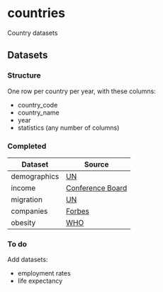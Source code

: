 # countries

Country datasets

## Datasets

### Structure

One row per country per year, with these columns:

- country_code
- country_name
- year
- statistics (any number of columns)

### Completed

Dataset      | Source
-------------|-------
demographics | [UN](https://esa.un.org/unpd/wpp/DVD/Files/1_Indicators%20(Standard)/CSV_FILES/WPP2017_TotalPopulationBySex.csv)
income       | [Conference Board](https://www.conference-board.org/retrievefile.cfm?filename=TED_FLATFILE_ORI_MAR20181.txt&type=subsite)
migration    | [UN](https://www.un.org/en/development/desa/population/migration/data/estimates2/estimates17.shtml)
companies    | [Forbes](https://www.forbes.com/global2000/list/)
obesity      | [WHO](https://ourworldindata.org/obesity)

### To do

Add datasets:

- employment rates
- life expectancy

